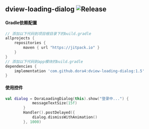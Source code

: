 dview-loading-dialog
![Release](https://jitpack.io/v/dora4/dview-loading-dialog.svg)
--------------------------------

#### Gradle依赖配置

```groovy
// 添加以下代码到项目根目录下的build.gradle
allprojects {
    repositories {
        maven { url "https://jitpack.io" }
    }
}
// 添加以下代码到app模块的build.gradle
dependencies {
    implementation 'com.github.dora4:dview-loading-dialog:1.5'
}
```

#### 使用控件

```kotlin
val dialog = DoraLoadingDialog(this).show("登录中...") {
            messageTextSize(15f)
        }
        Handler().postDelayed({
            dialog.dismissWithAnimation()
        }, 1000)
```
